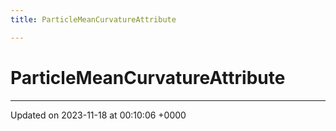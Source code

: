 ```yaml
---
title: ParticleMeanCurvatureAttribute

---
```


# ParticleMeanCurvatureAttribute





-------------------------------

Updated on 2023-11-18 at 00:10:06 +0000